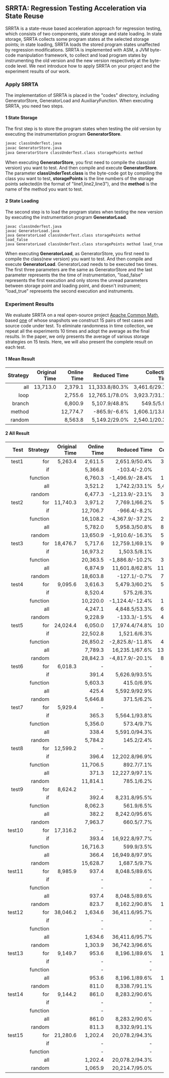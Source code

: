 ## SRRTA: Regression Testing Acceleration via State Reuse

SRRTA is  a state-reuse based acceleration approach for regression testing, which consists of two components,  state storage and state loading. In state storage, SRRTA collects some program states at the selected storage points; in state loading, SRRTA loads the stored program states  unaffected by regression modifications. SRRTA is implemented with ASM, a JVM byte-code manipulation framework, to collect and load program states by instrumenting the old version and the new version respectively at the byte-code level.  We next introduce how to apply SRRTA on your project and the experiment results of our work.

### Apply SRRTA

The implementation of SRRTA is placed in the "codes" directory, including GeneratorStore, GeneratorLoad and AuxiliaryFunction. When executing SRRTA, you need two steps.

#### 1 State Storage

The first step is to store the  program states when testing the old version by executing the instrumentation program **GeneratorStore**. 

```sh
javac classUnderTest.java 
javac GeneratorStore.java
java GeneratorStore classUnderTest.class storagePoints method
```

When executing  **GeneratorStore**, you  first need to compile the class(old version) you want to test. And then compile and execute **GeneratorStore**. The parameter **classUnderTest.class** is the byte-code got by compiling the class you want to test, **storagePoints** is the line numbers of the storage points selected(in the format of "line1,line2,line3"), and the **method** is the name of the method you want to test.

#### 2 State Loading

The second step is to load the program states  when testing the new version by executing the instrumentation program **GeneratorLoad**. 

```shell 
javac classUnderTest.java 
javac GeneratorLoad.java
java GeneratorLoad classUnderTest.class storagePoints method load_false
java GeneratorLoad classUnderTest.class storagePoints method load_true
```

When executing  **GeneratorLoad**,  as GeneratorStore, you first need to compile the class(new version) you want to test. And then compile and execute **GeneratorLoad**. GeneratorLoad needs to be executed two times. The first three parameters are the same as GeneratorStore and the last parameter represents the the time of instrumentation, "load_false" represents the first execution and only stores the unread parameters between storage point and loading point, and doesn't instrument; "load_true" represents the second execution and instruments.

### Experiment Results

We evaluate SRRTA on a real open-source project [Apache Common Math](https://commons.apache.org/proper/commons-math/), based [one](https://github.com/apache/commons-math/tree/bbfe7e4ea526e39ba0a79f0258200bc0d898f0de) of whose snapshots we construct 15 pairs of test cases and source code under test. To eliminate randomness in time collection, we repeat all the experiments 10 times and adopt the average as the final results. In the paper, we only presents the average  of various storage strategies on 15 tests. Here, we will also present the complete result on each test.

#### 1 Mean Result

| Strategy | Original Time | Online Time |   Reduced Time | Collection Time | Instrumentation Time | Occupied Space | #Success |
| -------: | ------------: | ----------: | -------------: | --------------: | -------------------: | -------------: | -------: |
|      all |      13,713.0 |     2,379.1 | 11,333.8/80.3% |   3,461.6/29.1% |              1,469.2 |       97,593.8 |    15/15 |
|     loop |               |     2,755.6 | 12,765.1/78.0% |   3,923.7/31.1% |              1,538.3 |      114,100.9 |    10/10 |
|   branch |               |     6,800.9 |  5,107.9/48.8% |      549.5/5.9% |                933.6 |            5.3 |     5/10 |
|   method |               |    12,774.7 |   -865.9/-6.6% |   1,606.1/13.8% |                685.7 |       32,235.4 |     0/10 |
|   random |               |     8,563.8 |  5,149.2/29.0% |   2,540.1/20.3% |              1,056.8 |       74,156.0 |     5/15 |

#### 2 All Result

|   Test | Strategy | Original Time | Online Time |    Reduced Time | Collection Time | Instrumentation Time | Occupied Space |
| -----: | -------: | ------------: | ----------: | --------------: | --------------: | -------------------: | -------------: |
|  test1 |      for |       5,263.4 |     2,611.5 |   2,651.9/50.4% |   3,576.3/67.9% |                998.1 |        114,285 |
|        |       if |               |     5,366.8 |    -103.4/-2.0% |      168.1/3.2% |                629.9 |              5 |
|        | function |               |     6,760.3 | -1,496.9/-28.4% |   1,880.1/35.7% |                773.5 |         35,169 |
|        |      all |               |     3,521.2 |   1,742.2/33.1% |  5,446.2/103.5% |              1,239.3 |        149,441 |
|        |   random |               |     6,477.3 | -1,213.9/-23.1% |   3,269.5/62.1% |                601.2 |        175,819 |
|  test2 |      for |      11,740.3 |     3,971.2 |   7,769.1/66.2% |   5,512.6/47.0% |                939.0 |        203,158 |
|        |       if |               |    12,706.7 |    -966.4/-8.2% |      436.8/3.7% |                675.4 |              4 |
|        | function |               |    16,108.2 | -4,367.9/-37.2% |   2,723.4/23.2% |                951.0 |         62,513 |
|        |      all |               |     5,782.0 |   5,958.3/50.8% |   8,141.0/69.3% |              1,226.0 |        265,672 |
|        |   random |               |    13,650.9 | -1,910.6/-16.3% |   5,613.1/47.8% |                570.4 |        187,527 |
|  test3 |      for |      18,476.7 |     5,717.6 |  12,759.1/69.1% |   9,711.7/52.6% |              1,187.6 |        257,117 |
|        |       if |               |    16,973.2 |    1,503.5/8.1% |      490.9/2.7% |                653.4 |              4 |
|        | function |               |    20,363.5 | -1,886.8/-10.2% |   3,431.6/18.6% |                605.2 |         79,116 |
|        |      all |               |     6,874.9 |  11,601.8/62.8% |  11,025.8/59.7% |              1,242.8 |        336,235 |
|        |   random |               |    18,603.8 |    -127.1/-0.7% |   7,119.5/38.5% |                596.1 |        237,336 |
|  test4 |      for |       9,095.6 |     3,616.3 |   5,479.3/60.2% |   5,160.6/56.7% |              1,128.0 |        155,007 |
|        |       if |               |     8,520.4 |      575.2/6.3% |      768.3/8.4% |                678.4 |              4 |
|        | function |               |    10,220.0 | -1,124.4/-12.4% |   1,910.2/21.0% |                645.3 |         47,864 |
|        |      all |               |     4,247.1 |   4,848.5/53.3% |   6,254.1/68.8% |              1,259.5 |        203,401 |
|        |   random |               |     9,228.9 |    -133.3/-1.5% |   4,369.1/48.0% |                542.9 |        143,580 |
|  test5 |      for |      24,024.4 |     6,050.0 |  17,974.4/74.8% |  10,193.9/42.4% |              1,133.6 |        317,423 |
|        |       if |               |    22,502.8 |    1,521.6/6.3% |      852.5/3.5% |                622.6 |              4 |
|        | function |               |    26,850.2 | -2,825.8/-11.8% |   4,334.8/18.0% |                634.6 |         97,672 |
|        |      all |               |     7,789.3 |  16,235.1/67.6% |  13,029.0/54.2% |              1,148.0 |        415,097 |
|        |   random |               |    28,842.3 | -4,817.9/-20.1% |   8,358.9/34.8% |                607.3 |        293,004 |
|  test6 |      for |       6,018.3 |           - |               - |               - |                    - |              - |
|        |       if |               |       391.4 |   5,626.9/93.5% |     737.2/12.2% |              1,205.5 |              6 |
|        | function |               |     5,603.3 |      415.0/6.9% |      376.8/6.3% |                650.4 |              4 |
|        |      all |               |       425.4 |   5,592.9/92.9% |      422.2/7.0% |              1,236.5 |              8 |
|        |   random |               |     5,646.8 |      371.5/6.2% |      329.8/5.5% |                750.1 |              4 |
|  test7 |      for |       5,929.4 |           - |               - |               - |                    - |              - |
|        |       if |               |       365.3 |   5,564.1/93.8% |     836.1/14.1% |              1,214.5 |              6 |
|        | function |               |     5,356.0 |      573.4/9.7% |      465.9/7.9% |                639.3 |              4 |
|        |      all |               |       338.4 |   5,591.0/94.3% |     741.3/12.5% |              1,091.6 |              8 |
|        |   random |               |     5,784.2 |      145.2/2.4% |     670.7/11.3% |                674.8 |              4 |
|  test8 |      for |      12,599.2 |           - |               - |               - |                    - |              - |
|        |       if |               |       396.4 |  12,202.8/96.9% |      213.4/1.7% |              1,213.0 |              7 |
|        | function |               |    11,706.5 |      892.7/7.1% |      153.7/1.2% |                646.8 |              4 |
|        |      all |               |       371.3 |  12,227.9/97.1% |      541.4/4.3% |              1,176.7 |              9 |
|        |   random |               |    11,814.1 |      785.1/6.2% |       27.3/0.2% |                677.0 |              4 |
|  test9 |      for |       8,624.2 |           - |               - |               - |                    - |              - |
|        |       if |               |       392.4 |   8,231.8/95.5% |      656.0/7.6% |              1,308.0 |              6 |
|        | function |               |     8,062.3 |      561.9/6.5% |      347.3/4.0% |                663.2 |              4 |
|        |      all |               |       382.2 |   8,242.0/95.6% |      845.0/9.8% |              1,186.5 |              8 |
|        |   random |               |     7,963.7 |      660.5/7.7% |      383.0/4.4% |                716.7 |              4 |
| test10 |      for |      17,316.2 |           - |               - |               - |                    - |              - |
|        |       if |               |       393.4 |  16,922.8/97.7% |      336.0/1.9% |              1,134.8 |              7 |
|        | function |               |    16,716.3 |      599.9/3.5% |      437.4/2.5% |                647.6 |              4 |
|        |      all |               |       366.4 |  16,949.8/97.9% |      395.9/2.3% |              1,233.9 |              9 |
|        |   random |               |    15,628.7 |    1,687.5/9.7% |      835.7/4.8% |                646.7 |              4 |
| test11 |      for |       8,985.9 |       937.4 |   8,048.5/89.6% |      812.7/9.0% |              2,063.6 |         10,380 |
|        |       if |               |           - |               - |               - |                    - |              - |
|        | function |               |           - |               - |               - |                    - |              - |
|        |      all |               |       937.4 |   8,048.5/89.6% |      812.7/9.0% |              2,063.6 |         10,380 |
|        |   random |               |       823.7 |   8,162.2/90.8% |   1,114.5/12.4% |              1,985.4 |          8,279 |
| test12 |      for |      38,046.2 |     1,634.6 |  36,411.6/95.7% |      256.7/0.7% |              2,080.3 |         40,108 |
|        |       if |               |           - |               - |               - |                    - |              - |
|        | function |               |           - |               - |               - |                    - |              - |
|        |      all |               |     1,634.6 |  36,411.6/95.7% |      256.7/0.7% |              2,080.3 |         40,108 |
|        |   random |               |     1,303.9 |  36,742.3/96.6% |    2,529.8/6.6% |              1,864.9 |         32,030 |
| test13 |      for |       9,149.7 |       953.6 |   8,196.1/89.6% |   1,598.2/17.5% |              2,080.0 |         10,340 |
|        |       if |               |           - |               - |               - |                    - |              - |
|        | function |               |           - |               - |               - |                    - |              - |
|        |      all |               |       953.6 |   8,196.1/89.6% |   1,598.2/17.5% |              2,080.0 |         10,340 |
|        |   random |               |       811.0 |   8,338.7/91.1% |      881.3/9.6% |              1,836.6 |          8,271 |
| test14 |      for |       9,144.2 |       861.0 |   8,283.2/90.6% |     965.9/10.6% |              1,833.5 |         10,382 |
|        |       if |               |           - |               - |               - |                    - |              - |
|        | function |               |           - |               - |               - |                    - |              - |
|        |      all |               |       861.0 |   8,283.2/90.6% |     965.9/10.6% |              1,833.5 |         10,382 |
|        |   random |               |       811.3 |   8,332.9/91.1% |      907.4/9.9% |              1,866.6 |          8,271 |
| test15 |      for |      21,280.6 |     1,202.4 |  20,078.2/94.3% |    1,447.9/6.8% |              1,939.3 |         22,809 |
|        |       if |               |           - |               - |               - |                    - |              - |
|        | function |               |           - |               - |               - |                    - |              - |
|        |      all |               |     1,202.4 |  20,078.2/94.3% |    1,447.9/6.8% |              1,939.3 |         22,809 |
|        |   random |               |     1,065.9 |  20,214.7/95.0% |    1,692.4/8.0% |              1,915.7 |         18,203 |
